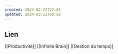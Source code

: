 ```yaml
---
created: 2024-02-22T22:01
updated: 2024-03-31T00:56
---
```



## Lien

[[Productivité]]
[[Infinite Brain]]
[[Gestion du temps]]